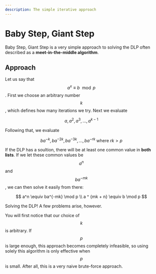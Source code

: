 ```yaml
---
description: The simple iterative approach
---
```


# Baby Step, Giant Step

Baby Step, Giant Step is a very simple approach to solving the DLP often described as a **meet-in-the-middle algorithm**.

## Approach

Let us say that $$a^x \equiv b \mod p$$. First we choose an arbitrary number $$k$$, which defines how many iterations we try. Next we evaluate

$$
a, a^2, a^3, ..., a^{k-1}
$$

​Following that, we evaluate

$$
ba^{-k}, ba^{-2k}, ba^{-3k},...,ba^{-rk} \text{ 
 where } rk>p
$$

​If the DLP has a soultion, there will be at least one common value in **both lists**. If we let these common values be $$a^n$$ and $$ba^{-mk}$$, we can then solve it easily from there:

$$
a^n \equiv ba^{-mk} \mod p \\
a ^ {mk + n} \equiv b \mod p
$$

Solving the DLP! A few problems arise, however.

You will first notice that our choice of $$k$$ is arbitrary. If $$p$$ is large enough, this approach becomes completely infeasible, so using solely this algorithm is only effective when $$p$$ is small. After all, this is a very naive brute-force approach.
